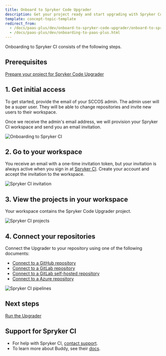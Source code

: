 ```yaml
---
title: Onboard to Spryker Code Upgrader
description: Get your project ready and start upgrading with Spryker Code Upgrader
template: concept-topic-template
redirect_from:
  - /docs/paas-plus/dev/onboard-to-spryker-code-upgrader/onboard-to-spryker-code-upgrader.html
  - /docs/paas-plus/dev/onboarding-to-paas-plus.html
---
```


Onboarding to Spryker CI consists of the following steps.


## Prerequisites

[Prepare your project for Spryker Code Upgrader](/docs/scu/dev/onboard-to-spryker-code-upgrader/prepare-a-project-for-spryker-code-upgrader.html)


## 1. Get initial access

To get started, provide the email of your SCCOS admin. The admin user will be a super user. They will be able to change repositories and invite new users to their workspace.

Once we receive the admin's email address, we will provision your Spryker CI workspace and send you an email invitation.

![Onboarding to Spryker CI](https://spryker.s3.eu-central-1.amazonaws.com/docs/paas%2B/dev/onboard-to-spryker-code-upgrader/onboard-to-spryker-code-upgrader.md/onboarding-to-spryker-ci.png)

## 2. Go to your workspace

You receive an email with a one-time invitation token, but your invitation is always active when you sign in at [Spryker CI](https://buddy.works/). Create your account and accept the invitation to the workspace.

![Spryker CI invitation](https://spryker.s3.eu-central-1.amazonaws.com/docs/paas%2B/dev/onboard-to-spryker-code-upgrader/onboard-to-spryker-code-upgrader.md/spryker-ci-invitation.png)

## 3. View the projects in your workspace

Your workspace contains the Spryker Code Upgrader project.

![Spryker CI projects](https://spryker.s3.eu-central-1.amazonaws.com/docs/paas%2B/dev/onboard-to-spryker-code-upgrader/onboard-to-spryker-code-upgrader.md/projects.png)

## 4. Connect your repositories

Connect the Upgrader to your repository using one of the following documents:

* [Connect to a GitHub repository](/docs/scu/dev/onboard-to-spryker-code-upgrader/connect-spryker-code-upgrader-to-a-github-managed-project.html)
* [Connect to a GitLab repository](/docs/scu/dev/onboard-to-spryker-code-upgrader/connect-spryker-code-upgrader-to-a-gitlab-managed-project.html)
* [Connect to a GitLab self-hosted repository](/docs/scu/dev/onboard-to-spryker-code-upgrader/connect-spryker-code-upgrader-to-a-gitlab=self-hosted-managed-project.html)
* [Connect to a Azure repository](/docs/scu/dev/onboard-to-spryker-code-upgrader/connect-spryker-code-upgrader-to-a-azure-managed-project.html)

![Spryker CI pipelines](https://spryker.s3.eu-central-1.amazonaws.com/docs/paas%2B/dev/onboard-to-spryker-code-upgrader/onboard-to-spryker-code-upgrader.md/pipelines.png)

## Next steps

[Run the Upgrader](/docs/scu/dev/run-spryker-code-upgrader.html)


## Support for Spryker CI

* For help with Spryker CI, [contact support](https://spryker.force.com/support/s/).
* To learn more about Buddy, see their [docs](https://buddy.works/docs).
